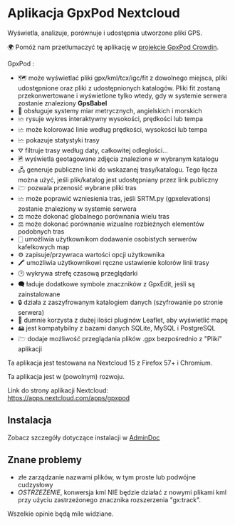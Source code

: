 # Aplikacja GpxPod Nextcloud

Wyświetla, analizuje, porównuje i udostępnia utworzone pliki GPS.

🌍 Pomóż nam przetłumaczyć tę aplikację w [projekcie GpxPod Crowdin](https://crowdin.com/project/gpxpod).

GpxPod :

* 🗺 może wyświetlać pliki gpx/kml/tcx/igc/fit z dowolnego miejsca, pliki udostępnione oraz pliki z udostępnionych katalogów. Pliki fit zostaną przekonwertowane i wyświetlone tylko wtedy, gdy w systemie serwera zostanie znaleziony **GpsBabel**
* 📏 obsługuje systemy miar metrycznych, angielskich i morskich
* 🗠 rysuje wykres interaktywny wysokości, prędkości lub tempa
* 🗠 może kolorować linie według prędkości, wysokości lub tempa
* 🗠 pokazuje statystyki trasy
* ⛛ filtruje trasy według daty, całkowitej odległości...
* 🖻 wyświetla geotagowane zdjęcia znalezione w wybranym katalogu
* 🖧 generuje publiczne linki do wskazanej trasy/katalogu. Tego łącza można użyć, jeśli plik/katalog jest udostępniany przez link publiczny
* 🗁 pozwala przenosić wybrane pliki tras
* 🗠 może poprawić wzniesienia tras, jeśli SRTM.py (gpxelevations) zostanie znaleziony w systemie serwera
* ⚖ może dokonać globalnego porównania wielu tras
* ⚖ może dokonać porównanie wizualne rozbieżnych elementów podobnych tras
* 🀆 umożliwia użytkownikom dodawanie osobistych serwerów kafelkowych map
* ⚙ zapisuje/przywraca wartości opcji użytkownika
* 🖍 umożliwia użytkownikowi ręczne ustawienie kolorów linii trasy
* 🕑 wykrywa strefę czasową przeglądarki
* 🗬 ładuje dodatkowe symbole znaczników z GpxEdit, jeśli są zainstalowane
* 🔒 działa z zaszyfrowanym katalogiem danych (szyfrowanie po stronie serwera)
* 🍂 dumnie korzysta z dużej ilości pluginów Leaflet, aby wyświetlić mapę
* 🖴 jest kompatybilny z bazami danych SQLite, MySQL i PostgreSQL
* 🗁 dodaje możliwość przeglądania plików .gpx bezpośrednio z "Pliki" aplikacji

Ta aplikacja jest testowana na Nextcloud 15 z Firefox 57+ i Chromium.

Ta aplikacja jest w (powolnym) rozwoju.

Link do strony aplikacji Nextcloud: https://apps.nextcloud.com/apps/gpxpod

## Instalacja

Zobacz szczegóły dotyczące instalacji w [AdminDoc](https://gitlab.com/eneiluj/gpxpod-oc/wikis/admindoc)

## Znane problemy

* złe zarządzanie nazwami plików, w tym proste lub podwójne cudzysłowy
* *OSTRZEŻENIE*, konwersja kml NIE będzie działać z nowymi plikami kml przy użyciu zastrzeżonego znacznika rozszerzenia "gx:track".

Wszelkie opinie będą mile widziane.
